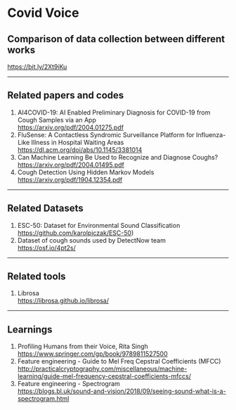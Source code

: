 # Covid Voice

## Comparison of data collection between different works
https://bit.ly/2Xt9iKu

---

## Related papers and codes
1. AI4COVID-19: AI Enabled Preliminary Diagnosis for COVID-19 from Cough Samples via an App<br>
https://arxiv.org/pdf/2004.01275.pdf<br>
2. FluSense: A Contactless Syndromic Surveillance Platform for Influenza-Like Illness in Hospital Waiting Areas<br>
https://dl.acm.org/doi/abs/10.1145/3381014<br>
3. Can Machine Learning Be Used to Recognize and Diagnose Coughs?<br>
https://arxiv.org/pdf/2004.01495.pdf<br>
4. Cough Detection Using Hidden Markov Models<br>
https://arxiv.org/pdf/1904.12354.pdf<br>
___

## Related Datasets
1. ESC-50: Dataset for Environmental Sound Classification<br>
https://github.com/karolpiczak/ESC-50)<br>
2. Dataset of cough sounds used by DetectNow team<br>
https://osf.io/4pt2s/<br>
___

## Related tools
1. Librosa<br>
https://librosa.github.io/librosa/<br>

---
## Learnings
1. Profiling Humans from their Voice, Rita Singh<br>
https://www.springer.com/gp/book/9789811527500<br>
2. Feature engineering - Guide to Mel Freq Cepstral Coefficients (MFCC)<br>
http://practicalcryptography.com/miscellaneous/machine-learning/guide-mel-frequency-cepstral-coefficients-mfccs/<br>
3. Feature engineering - Spectrogram<br>
https://blogs.bl.uk/sound-and-vision/2018/09/seeing-sound-what-is-a-spectrogram.html<br>


